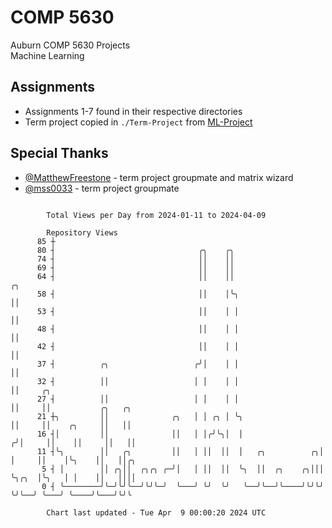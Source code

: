 # COMP 5630
Auburn COMP 5630 Projects  
Machine Learning

## Assignments
- Assignments 1-7 found in their respective directories
- Term project copied in `./Term-Project` from [ML-Project](https://github.com/wumphlett/ML-Project)

## Special Thanks
- [@MatthewFreestone](https://github.com/MatthewFreestone) - term project groupmate and matrix wizard
- [@mss0033](https://github.com/mss0033) - term project groupmate

```

        Total Views per Day from 2024-01-11 to 2024-04-09

        Repository Views
      85 ┼
      80 ┤                                ╭╮    ╭╮
      74 ┤                                ││    ││
      69 ┤                                ││    ││
      64 ┤                                ││    ││                    ╭╮
      58 ┤                                ││    │╰╮                   ││
      53 ┤                                ││    │ │                   ││
      48 ┤                                ││    │ │                   ││
      42 ┤                                ││    │ │                   ││
      37 ┤          ╭╮                   ╭╯│    │ │                   ││
      32 ┤          ││                   │ │    │ │                   ││     ╭╮
      27 ┤          ││                   │ │    │ │                   ││     ││           ╭╮   ╭╮
      21 ┼╮         ││              ╭╮   │ │ ╭╮ │ ╰╮                  ││     ││    ╭╮     ││   ││
      16 ┤│         ││              ││   │ │╭╯╰╮│  │                 ╭╯│     ││    ││     ││   ││
      11 ┤╰╮        ││   ╭╮         ││   │ ││  ││  │   ╭╮          ╭╮│ │     ││    │╰╮    ││   ││╭╮
       5 ┤ │        ││ ╭╮││  ╭╮╭╮ ╭─╯│   │ ││  ││  ╰╮  ││  ╭╮    ╭╮│││ ╰╮╭╮  │╰╮   │ │    ││   ││││
       0 ┤ ╰────────╯╰─╯╰╯╰──╯╰╯╰─╯  ╰───╯ ╰╯  ╰╯   ╰──╯╰──╯╰────╯╰╯╰╯  ╰╯╰──╯ ╰───╯ ╰────╯╰───╯╰╯╰

        Chart last updated - Tue Apr  9 00:00:20 2024 UTC
        
```
